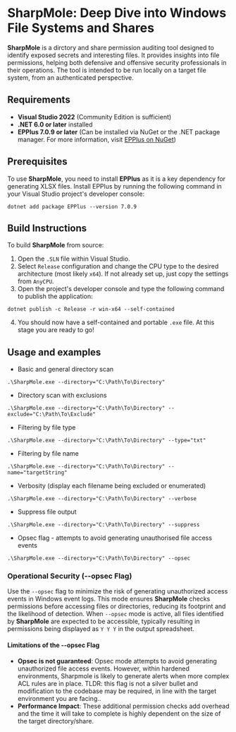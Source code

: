 # SharpMole: Deep Dive into Windows File Systems and Shares

**SharpMole** is a dirctory and share permission auditing tool designed to identify exposed secrets and interesting files. It provides insights into file permissions, helping both defensive and offensive security professionals in their operations. The tool is intended to be run locally on a target file system, from an authenticated perspective.

## Requirements

- **Visual Studio 2022** (Community Edition is sufficient)
- **.NET 6.0 or later** installed
- **EPPlus 7.0.9 or later** (Can be installed via NuGet or the .NET package manager. For more information, visit [EPPlus on NuGet](https://www.nuget.org/packages/EPPlus/))

## Prerequisites

To use **SharpMole**, you need to install **EPPlus** as it is a key dependency for generating XLSX files. Install EPPlus by running the following command in your Visual Studio project's developer console:

```
dotnet add package EPPlus --version 7.0.9
```

## Build Instructions

To build **SharpMole** from source:

1. Open the `.SLN` file within Visual Studio.
2. Select `Release` configuration and change the CPU type to the desired architecture (most likely `x64`). If not already set up, just copy the settings from `AnyCPU`.
3. Open the project's developer console and type the following command to publish the application:
```
dotnet publish -c Release -r win-x64 --self-contained
```
4. You should now have a self-contained and portable `.exe` file. At this stage you are ready to go!

## Usage and examples
- Basic and general directory scan
```
.\SharpMole.exe --directory="C:\Path\To\Directory"
```
- Directory scan with exclusions
```
.\SharpMole.exe --directory="C:\Path\To\Directory" --exclude="C:\Path\To\Exclude"
```
- Filtering by file type
```
.\SharpMole.exe --directory="C:\Path\To\Directory" --type="txt"
```
- Filtering by file name
```
.\SharpMole.exe --directory="C:\Path\To\Directory" --name="targetString"
```
- Verbosity (display each filename being excluded or enumerated)
```
.\SharpMole.exe --directory="C:\Path\To\Directory" --verbose
```
- Suppress file output
```
.\SharpMole.exe --directory="C:\Path\To\Directory" --suppress
```
- Opsec flag - attempts to avoid generating unauthorised file access events
```
.\SharpMole.exe --directory="C:\Path\To\Directory" --opsec
```

### Operational Security (--opsec Flag)

Use the `--opsec` flag to minimize the risk of generating unauthorized access events in Windows event logs. This mode ensures **SharpMole** checks permissions before accessing files or directories, reducing its footprint and the likelihood of detection. When `--opsec` mode is active, all files identified by **SharpMole** are expected to be accessible, typically resulting in permissions being displayed as `Y Y Y` in the output spreadsheet.

#### Limitations of the --opsec Flag

- **Opsec is not guaranteed**: Opsec mode attempts to avoid generating unauthorized file access events. However, within hardened environments, Sharpmole is likely to generate alerts when more complex ACL rules are in place. TLDR: this flag is not a silver bullet and modification to the codebase may be required, in line with the target environment you are facing..
- **Performance Impact**: These additional permission checks add overhead and the time it will take to complete is highly dependent on the size of the target directory/share.